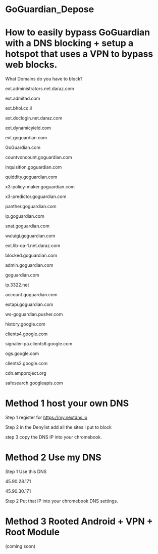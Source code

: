 # GoGuardian_Depose
# How to easily bypass GoGuardian with a DNS blocking + setup a hotspot that uses a VPN to bypass web blocks.



What Domains do you have to block?

ext.administrators.net.daraz.com

ext.admitad.com

ext.bhol.co.il

ext.doclogin.net.daraz.com

ext.dynamicyield.com

ext.goguardian.com

GoGuardian.com

countvoncount.goguardian.com

inquisition.goguardian.com

quiddity.goguardian.com

x3-policy-maker.goguardian.com

x3-predictor.goguardian.com

panther.goguardian.com

ip.goguardian.com

snat.goguardian.com

waluigi.goguardian.com

ext.lib-oa-1.net.daraz.com

blocked.goguardian.com

admin.goguardian.com

goguardian.com

ip.3322.net

account.goguardian.com

extapi.goguardian.com

ws-goguardian.pusher.com

history.google.com

clients4.google.com

signaler-pa.clients6.google.com

ogs.google.com

clients2.google.com

cdn.ampproject.org

safesearch.googleapis.com

# Method 1 host your own DNS 

Step 1 register for https://my.nextdns.io

Step 2 in the Denylist add all the sites i put to block

step 3 copy the DNS IP into your chromebook.

# Method 2 Use my DNS

Step 1 Use this DNS 

45.90.28.171

45.90.30.171

Step 2 
Put that IP into your chromebook DNS settings.

# Method 3 Rooted Android + VPN + Root Module 
(coming soon)
